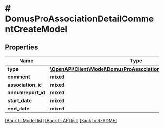 # # DomusProAssociationDetailCommentCreateModel

## Properties

Name | Type | Description | Notes
------------ | ------------- | ------------- | -------------
**type** | [**\OpenAPI\Client\Model\DomusProAssociationDetailCommentTypeEnum**](DomusProAssociationDetailCommentTypeEnum.md) |  |
**comment** | **mixed** |  | [optional]
**association_id** | **mixed** |  | [optional]
**annualreport_id** | **mixed** |  | [optional]
**start_date** | **mixed** |  | [optional]
**end_date** | **mixed** |  | [optional]

[[Back to Model list]](../../README.md#models) [[Back to API list]](../../README.md#endpoints) [[Back to README]](../../README.md)
